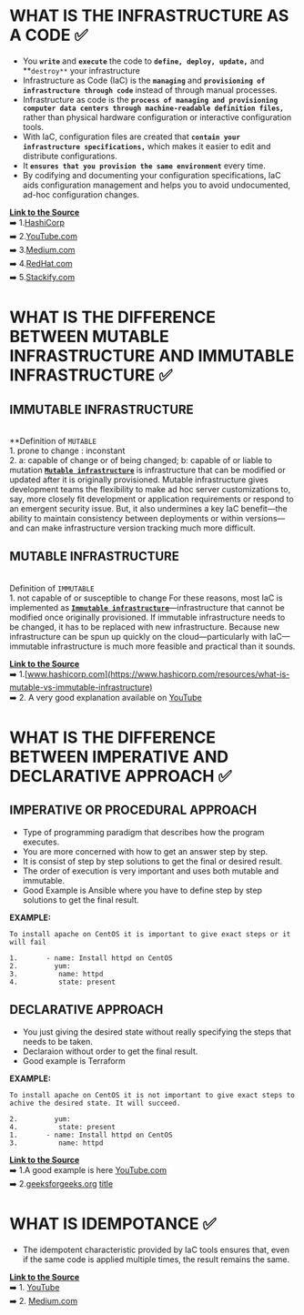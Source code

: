 # WHAT IS THE INFRASTRUCTURE AS A CODE ✅
 * You **`write`** and **`execute`** the code to **`define, deploy, update,`** and **`destroy**` your infrastructure
 * Infrastructure as Code (IaC) is the **`managing`** and **`provisioning of infrastructure through code`** instead of through manual processes.
 *  Infrastructure as code is the **`process of managing and provisioning computer data centers through machine-readable definition files,`** rather than physical hardware configuration or interactive configuration tools.
 * With IaC, configuration files are created that **`contain your infrastructure specifications,`** which makes it easier to edit and distribute configurations.
 * It **`ensures that you provision the same environment`** every time.
 * By codifying and documenting your configuration specifications, IaC aids configuration management and helps you to avoid undocumented, ad-hoc configuration changes.
 
 **<ins>Link to the Source</ins>**
 <br>➡️  1.[HashiCorp](https://www.terraform.io/)
 <br>➡️  2.[YouTube.com](https://www.youtube.com/watch?v=POPP2WTJ8es&ab_channel=TechWorldwithNana)
 <br>➡️  3.[Medium.com](https://medium.com/bb-tutorials-and-thoughts/250-practice-questions-for-terraform-associate-certification-7a3ccebe6a1a)
 <br>➡️  4.[RedHat.com](https://www.redhat.com/en/topics/automation/)
 <br>➡️  5.[Stackify.com](https://stackify.com/what-is-infrastructure-as-code-how-it-works-best-practices-tutorials/)


# WHAT IS THE DIFFERENCE BETWEEN MUTABLE INFRASTRUCTURE AND IMMUTABLE INFRASTRUCTURE ✅

## IMMUTABLE INFRASTRUCTURE
<br> **Definition of `MUTABLE`
<br> 1. prone to change : inconstant
<br> 2. a: capable of change or of being changed; b: capable of or liable to mutation
**<ins>`Mutable infrastructure`</ins>** is infrastructure that can be modified or updated after it is originally provisioned. Mutable infrastructure gives development teams the flexibility to make ad hoc server customizations to, say, more closely fit development or application requirements or respond to an emergent security issue. But, it also undermines a key IaC benefit—the ability to maintain consistency between deployments or within versions—and can make infrastructure version tracking much more difficult.

## MUTABLE INFRASTRUCTURE
<br> Definition of `IMMUTABLE`
<br> 1. not capable of or susceptible to change 
For these reasons, most IaC is implemented as **<ins>`Immutable infrastructure`</ins>**—infrastructure that cannot be modified once originally provisioned. If immutable infrastructure needs to be changed, it has to be replaced with new infrastructure. Because new infrastructure can be spun up quickly on the cloud—particularly with IaC—immutable infrastructure is much more feasible and practical than it sounds.

**<ins>Link to the Source</ins>**
<br>➡️  1.[www.hashicorp.com](https://www.hashicorp.com/resources/what-is-mutable-vs-immutable-infrastructure)
<br>➡️  2. A very good explanation available on [YouTube](https://www.youtube.com/watch?v=5qQQ3yzbKp8&ab_channel=CoreySchafer)

# WHAT IS THE DIFFERENCE BETWEEN IMPERATIVE AND DECLARATIVE APPROACH ✅
##  IMPERATIVE OR PROCEDURAL APPROACH 
- Type of programming paradigm that describes how the program executes.
- You are more concerned with how to get an answer step by step.
- It is consist of step by step solutions to get the final or desired result.
- The order of execution is very important and uses both mutable and immutable.
- Good Example is Ansible where you have to define step by step solutions to get the final result. 

**EXAMPLE:**
```
To install apache on CentOS it is important to give exact steps or it will fail

1.       - name: Install httpd on CentOS
2.         yum:
3.          name: httpd
4.          state: present
```
##  DECLARATIVE APPROACH 
- You just giving the desired state without really specifying the steps that needs to be taken. 
- Declaraion without order to get the final result.
- Good example is Terraform

**EXAMPLE:**
```
To install apache on CentOS it is not important to give exact steps to achive the desired state. It will succeed.

2.         yum:
4.          state: present
1.       - name: Install httpd on CentOS
3.          name: httpd
```
**<ins>Link to the Source</ins>**
<br>➡️  1.A good example is here [YouTube.com](https://www.youtube.com/watch?v=yOBBkIJBEL8&ab_channel=TadasPetra)
<br>➡️  2.[geeksforgeeks.org](https://www.geeksforgeeks.org/difference-between-imperative-and-declarative-programming/)
[title](https://www.example.com)

# WHAT IS IDEMPOTANCE ✅
- The idempotent characteristic provided by IaC tools ensures that, even if the same code is applied multiple times, the result remains the same.

**<ins>Link to the Source</ins>**
 <br>➡️  1. [YouTube](https://www.youtube.com/watch?v=UaKZ4wKytcA&ab_channel=CoreySchafer)
<br>➡️   2. [Medium.com](https://medium.com/bb-tutorials-and-thoughts/250-practice-questions-for-terraform-associate-certification-7a3ccebe6a1a)